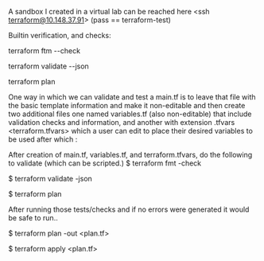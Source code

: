 A sandbox I created in a virtual lab can be reached here <ssh terraform@10.148.37.91> (pass == terraform-test)

Builtin verification, and checks:

terraform ftm --check

terraform validate --json

terraform plan 

One way in which we can validate and test a main.tf is to leave that file with the basic template information and make it non-editable and then create two additional files one named variables.tf (also non-editable) that include validation checks and information, and another with extension .tfvars <terraform.tfvars> which a user can edit to place their desired variables to be used after which  :

After creation of main.tf, variables.tf, and terraform.tfvars, do the following to validate (which can be scripted.)
$ terraform fmt -check

$ terraform validate -json 

$ terraform plan



After running those tests/checks and if no errors were generated it would be safe to run..

$ terraform plan -out <plan.tf>

$ terraform apply <plan.tf>
